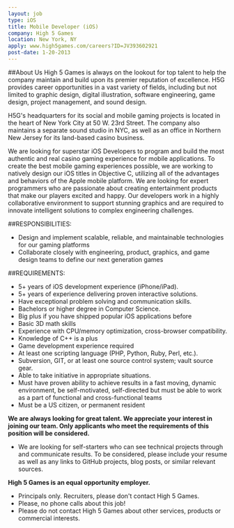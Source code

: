 ```yaml
---
layout: job
type: iOS
title: Mobile Developer (iOS)
company: High 5 Games
location: New York, NY
apply: www.high5games.com/careers?ID=JV393602921
post-date: 1-20-2013
--- 
```


##About Us
High 5 Games is always on the lookout for top talent to help the company maintain and build upon its premier reputation of excellence. H5G provides career opportunities in a vast variety of fields, including but not limited to graphic design, digital illustration, software engineering, game design, project management, and sound design.

H5G's headquarters for its social and mobile gaming projects is located in the heart of New York City at 50 W. 23rd Street. The company also maintains a separate sound studio in NYC, as well as an office in Northern New Jersey for its land-based casino business.


We are looking for superstar iOS Developers to program and build the most authentic and real casino gaming experience for mobile applications. To create the best mobile gaming experiences possible,  we are working to natively design our iOS titles in Objective C, utilizing all of the advantages and behaviors of the Apple mobile platform.  We are looking for expert programmers who are passionate about creating entertainment products that make our players excited and happy.  Our developers work in a highly collaborative environment to support stunning graphics and are required to innovate intelligent solutions to complex engineering challenges.

##RESPONSIBILITIES:
* Design and implement scalable, reliable, and maintainable technologies for our gaming platforms
* Collaborate closely with engineering, product, graphics, and game design teams to define our next generation games

##REQUIREMENTS:

* 5+ years of iOS development experience (iPhone/iPad).
* 5+ years of experience delivering proven interactive solutions.
* Have exceptional problem solving and communication skills.
* Bachelors or higher degree in Computer Science.
* Big plus if you have shipped popular iOS applications before
* Basic 3D math skills
* Experience with CPU/memory optimization, cross-browser compatibility.
* Knowledge of C++ is a plus
* Game development experience required
* At least one scripting language (PHP, Python, Ruby, Perl, etc.).
* Subversion, GIT, or at least one source control system; vault source gear.
* Able to take initiative in appropriate situations.
* Must have proven ability to achieve results in a fast moving, dynamic environment, be self-motivated, self-directed but must be able to work as a part of functional and cross-functional teams
* Must be a US citizen, or permanent resident

**We are always looking for great talent. We appreciate your interest in joining our team. Only applicants who meet the requirements of this position will be considered.**

* We are looking for self-starters who can see technical projects through and communicate results. To be considered, please include your resume as well as any links to GitHub projects, blog posts, or similar relevant sources.

**High 5 Games is an equal opportunity employer.**

* Principals only. Recruiters, please don't contact High 5 Games.
* Please, no phone calls about this job!
* Please do not contact High 5 Games about other services, products or commercial interests.